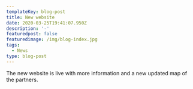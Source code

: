 ```yaml
---
templateKey: blog-post
title: New website
date: 2020-03-25T19:41:07.950Z
description: '-'
featuredpost: false
featuredimage: /img/blog-index.jpg
tags:
  - News
type: blog-post
---
```

The new website is live with more information and a new updated map of the partners.
